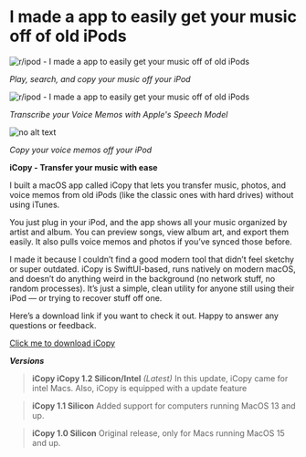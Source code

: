 
# I made a app to easily get your music off of old iPods

![r/ipod - I made a app to easily get your music off of old iPods](https://preview.redd.it/i-made-a-app-to-easily-get-your-music-off-of-old-ipods-v0-397g0bn52hhf1.png?width=640&crop=smart&auto=webp&s=f107b1a2ff1cd941b3d399f411d106d0ef9e9037)

*Play, search, and copy your music off your iPod*


![r/ipod - I made a app to easily get your music off of old iPods](https://preview.redd.it/i-made-a-app-to-easily-get-your-music-off-of-old-ipods-v0-80tgaen52hhf1.png?width=640&crop=smart&auto=webp&s=ced5cba66d5e1a248e9b76e43b24db225520fade)

*Transcribe your Voice Memos with Apple's Speech Model*


![no alt text](https://preview.redd.it/i-made-a-app-to-easily-get-your-music-off-of-old-ipods-v0-w5hcten52hhf1.png?width=640&crop=smart&auto=webp&s=fd9e6cb557a1c21b149d02bd88f16e40f04a4b42)

*Copy your voice memos off your iPod*



**iCopy - Transfer your music with ease**


I built a macOS app called iCopy that lets you transfer music, photos, and voice memos from old iPods (like the classic ones with hard drives) without using iTunes.


You just plug in your iPod, and the app shows all your music organized by artist and album. You can preview songs, view album art, and export them easily. It also pulls voice memos and photos if you’ve synced those before.


I made it because I couldn’t find a good modern tool that didn’t feel sketchy or super outdated. iCopy is SwiftUI-based, runs natively on modern macOS, and doesn’t do anything weird in the background (no network stuff, no random processes). It’s just a simple, clean utility for anyone still using their iPod — or trying to recover stuff off one.


Here’s a download link if you want to check it out. Happy to answer any questions or feedback.


[Click me to download iCopy](http://jbluebird.github.io/h/iCopy2.zip)

***Versions***

> **iCopy iCopy 1.2 Silicon/Intel** *(Latest)*
> In this update, iCopy came for intel Macs. Also, iCopy is equipped with a update feature

> **iCopy 1.1 Silicon**
> Added support for computers running MacOS 13 and up.

> **iCopy 1.0 Silicon**
> Original release, only for Macs running MacOS 15 and up.
